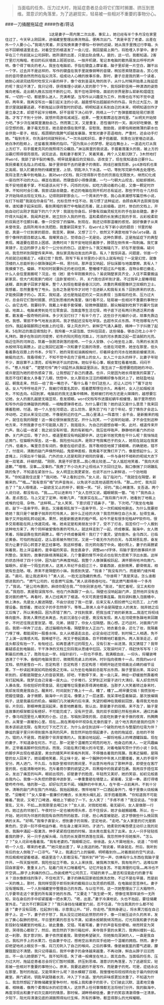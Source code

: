 > 当面临的任务、压力过大时，拖延症患者总会将它们暂时搁置、挤压到思维。潜意识的角落里，为了逃避现实，轻易被一些相对不重要的事物分心。

###一刀捅醒拖延症
####作者/蒋话

						1这是妻子一周内第二次出差。事实上，她已经有半个多月没在家里住过了，今天早上刚回来，进储藏室整理出换洗物品，便再次出门。“真是辛苦了老婆，出差在外一个人要小心。”我竭力笑着，并没有换来妻子哪怕一秒钟的迟疑，她从我手里拽过行李箱，头也不回朝楼道里走去。对着空空的楼道发了一会儿怔，我回屋阖上房门，将脸埋入手掌中。妻子早在三个月前就从公司辞职。她所谓的出差，只是出轨会情人。是的，这一切，我都知道。2客厅里灯光晦暗，老旧的石灰墙面上斑斑驳驳。一按开机键，笔记本电脑的散热扇发出呼呼的声响，像个得了咽炎的老人。我坐在电脑前，手指在键盘上摩挲着，脑子里却是一片空白，蹦不出一个字。过去并不是这样的，写作的键盘在我手里就像钢琴的音键，稍加思索随意敲击，赏心悦目的音符便自然而然在指尖流泻，组成动人心魄的故事乐章。那时，妻子总是我的第一个读者，她耐心阅读完结局时吃惊又兴奋的样子，像个收到圣诞礼物的孩子。从什么时候开始患上拖延症的呢？我记不清了。我只记得，获得推理小说新人奖的那个下午，我将辞职信用一种潇洒的姿势推向老板。走出朝九晚五加班不断的公司，我不住地深呼吸，面前的世界是那么崭新和熠熠生辉，一切的一切，都是那么迷人，充满希望。当写作从兴趣变为工作，热情也在不知不觉中退却。两年来，我再没写出一篇引起关注的小说，越是想写出超越前作的作品，背负过大压力，潜意识里就越要逃避，不断拖延以获得暂时的舒适。明明知道关系到自己的未来，明明知道创作才是立身之本，却提不起半分精神。好不容易下决心码字，网络上一个广告弹窗都能轻易打断思路。才写了不到十分钟，就想开局游戏减减压，结果，一整天都葬送在游戏里。“从明天开始努力吧。”多少次在被窝里激励自己。然而第二天，又是重复、恶性循环的一天。面对好吃懒做、整日空想的我，妻子毫无怨言。她总是依偎在我怀里，安慰我、鼓励我，说哪怕用她微薄的薪水也会供我一辈子。相反，瓶颈期的我脾气却越发暴躁，常常对妻子恶语相向，严重时，还会动手打她。“每到冬天，你洗澡时间就特别长。”一次冷战和好后，妻子抱着腿、背靠在浴室墙边说道。她白净的脸颊上，还留着我清晰的指印。“因为我从小的梦想，是站在舞台上，一道追光灯从我上方打下，将手握麦克风的我照得万众瞩目。”淋浴房里的我说道。手握着莲蓬头的我，被上方的浴霸灯照得很亮很亮。说完这话，我和妻子都笑了。笑着笑着，两个人又都沉默了。3木然地打开word，我舔了舔干裂的嘴唇。明早就是最后的交稿日。该改变了，现在我知道自己要什么。我抚摸着无名指上的戒指，脑子里徘徊不去的是妻子的倩影。网线已被我剪断，ps4游戏机也束之高阁，锁入贮藏衣物的储藏室里，上锁，钥匙冲入下水道。一切，等到写完新作再去处理吧。我将注意力集中到电脑上。面对word文档，我只觉得那片苍白的页面在无限放大，继而幻化成一座岿然不动的大山，横亘在面前。而键盘却小得像调羹，一勺一勺朝大山挖去，如蚍蜉撼树。我不安地搓着手掌，不知道该从何下手。闪烁的光标，如吃力跳动着的心脏，又像一颗定时炸弹，不知何时会引爆。我尝试敲击键盘，老迈的电脑在刚开机时总有延迟，那些字符在十几秒后才开始陆续出现在文档上。记得刚辞职那会儿，一个周末的午夜，我心血来潮想写篇恐怖小说，在打下标题“我就在你身后”时，光标忽然卡住不动，我习惯了这种延迟，自顾自离开去厨房泡咖啡。谁知妻子起床如厕，看到黑暗的客厅中电脑还亮着，就上前细看。这时，惨白的文档上，开始自动打出刚才我敲下的六个大字：我就在你身后。好像有双幽灵般无形的手在敲击键盘。妻子吓得大叫起来，我闻声赶来，她立刻扑入我的怀抱，温和柔顺的长发拂过我的手背，云彩般柔软的双肩还不住颤抖着，像一只受惊了的猫咪。到现在，我还记得那温暖的感觉。就好像妻子从来未曾改变。去厕所用冷水洗把脸，我重新回来坐下，在word上写下新小说的题目：邻里的秘密。真是一个烂到家的题目，我苦笑，删掉，又想了三个，依然又不满意地按下delete键。连想个像样的题目都这么难。我嘲笑自己，觉得自己一无是处。这种负罪感，正是拖延症下的典型表现。难道要在题目上困惑、浪费时间？我不安地轻抚着脖子，脖颈左侧传来一阵刺痛。我忙拿来镜子，左边的脖子上有个一公分长的伤口。这是什么？我又触碰几下，好在不是很痛。疑问间，我忽然听到隔壁传来声响，类似家具拖动发出的声音。有人？我惊异道。问题是，邻居一个月前就已经搬走了。4是幻觉？我想。刚写下有关邻里的小说马上就有响应？一定是幻觉，就像顶楼的人总能听到小钢珠弹起声一样。思忖间，那声音又响起，好似床脚与地面摩擦。真有人？我摸摸下巴。偏僻、不知何时就要拆迁的老旧住房，整幢楼不超过五户租客，连物业都已撤走，什么人会往里面搬呢？况且，他（她）是今早刚搬来的么？虽说隔壁家具齐全，入住不需要搬运新家具，但大门和我家门相对（且卧室相邻），开、关门我也该听到才是。不过我早上是睡得挺迷糊，直到妻子回家才醒来，整个人到现在都是昏昏沉沉的，浓重的黑眼圈像拱卫双眼的卫士。我想着，忽然重重甩了甩头。当务之急是写作才对吧？住进新人和我有关系？回到原来的状态，才能挽回妻子的心。其实，我知道，这也是拖延症的又一突出表现：当面临的任务、压力过大时，总会将它们暂时搁置、挤压到思维的角落里，强行看不见，轻易被一些相对不重要的事物分心。由它去吧，我要码字。我戴上半截手套保暖，轻微伸展腿部，脚尖触碰到吃剩下的薯片包装袋。地面上、电脑桌旁到处可见零食袋、泡面盒等生活垃圾，椅子底下还有两只熟透泛黑的香蕉，散发着一股奇特的异味。多少天没打扫了？有半个月了。这些日子光编织小说，琐事先靠边吧。我想。胃部不争气地发出哀鸣，我才想起还没有吃早饭。去超市买点东西，不吃饱哪有力气创作。我起身踮脚跨过地面上的垃圾，穿上风衣开门，新鲜空气涌入鼻腔，精神一下子抖擞了起来。5在附近的面店填饱肚子，我拎着一大袋泡面、饮料往回走，这些储备，够自己吃上小半个礼拜的。踱步在陈旧的河堤旁，初冬的阳光照在河面上，污浊的河水表面泛起一层油腻的光亮。临近住所的河岸边，筑着一张脱漆剥落的座椅，一个女人安静、小心地坐在上面，乌黑的长发流水般倾泻在肩膀上。这让我回忆起第一次和妻子见面的场景，也是在河堤旁，她坐在那里，低头看着靠在双膝上的书本。夕阳下，她的背影如油画般绚烂，印着碎金的河水在她面前缓缓流淌，蜿蜒向远方。我看得痴了，不知不觉中走向了座椅上的女人。女人二十出头的样子，比妻子年轻不少，面容算不上漂亮，却有种说不出的韵味。她似乎有心事，眼皮耷拉看着地面，闷闷不乐。“惹人怜爱”、“楚楚可怜”两个词猛然从我脑袋里跃出，我生出了一股想要抱抱她的冲动，或许是因为她的悲伤感染了我，让我想起了自己的遭遇。也许，只是因为她长得是我的菜罢了。我忍不住盯着女人多看了几眼，恍惚中，女人那双水汪汪的眼睛好像与我对上了，她轻盈地站起，朝我走来，然后——给了我一嘴巴子。“看什么看？你们这些人，还让人过吗？”撂下这句话，女人气呼呼地走开了。我被打得莫名其妙，捂着腮帮愣住许久。再看时，女人已如烟般消失，不知去向。6回到家，电脑前的我无法集中精神。脸颊被打的地方还是火辣辣的，越想要忘记她，女人的面孔越是无端显现，愈发顺眼。word文档写作进展如蜗牛般缓慢，脑子里所想的和写作内容仿佛磁铁的两极，一相触便弹得老远。为什么要打我？她的话又是什么意思？我来回摸着脸颊，忖道。她一个人坐在河堤边，这么忧伤，是失恋了吗？这个年纪，受了情伤才会这么冲动吧。之前从来没见过她，不像是附近的住户……我心里涌上一阵喜悦：会不会，是新搬来的租户，就住在我的隔壁！这一推论很快被我否定。开什么玩笑，一个这样的姑娘，才不会住到这种地方来，不然我妻子也不可能跟人跑了。我摇摇头，为自己的遐想自嘲一笑。此时，楼道传来开门声。我心猛一收紧：我之前没有听错，真的有新租户。我压低呼吸声，静静地听着门外的动静。关门声过后，等了许久，楼道里都没有响起脚步声。这位新邻居究竟在干什么呢？我悄悄走近房门，往猫眼外探去，这一看，我险些叫出声。是刚才甩我嘴巴子的女人，她现在就站在我家门外，低着头，嘴里念念有词的，像是在组织语言。我不敢相信地揉了揉眼睛，的确是她，错不了。忖度间，清脆的敲门声倏然响起。鬼使神差般，我竟毫不犹豫打开了门，像是想起什么，又虚掩上，只探出半个脑袋。门外的女人还是和刚才相同的穿着，一件与身材不相称的呢绒大衣下是一双笔直、纤细的腿。“刚刚，真是不好意思……我心情比较差……”女人尴尬地笑着，“我向大叔道歉。”“哦哦，没事……没事的。”我费了不小功夫才让视线从下方回归正轨，胸口像揣了只胡蹦乱跳的兔子，不知道在紧张什么。女人明显比我更紧张，也说不出什么新鲜话，一个劲地赔笑。“你知道我住这里？”我问她。“早上看到过你。”女人说，指了指对门，“我就住在隔壁，新搬来的。”“哦……”我有意将“哦”的声音拖长，以免说不出其他话题而冷场。“那……你忙，我先回去了？”女人嗫嚅道，一副欲言又止的样子，朝我一笑。“好，好的。”我心神激荡，支吾道。两个人说归说，都没有动。“我………可以进来吗？”女人忽然又说，媚眼朝我一瞥。“哈？”我热血上涌，差点答应。马上又定了定神，咳嗽几声，“我家实在乱……”我将房门半开，她看到了地板上成堆的垃圾、杂物。“这样啊……”女人笑笑，下意识捂了捂鼻子，“那，下次吧。”7我坐在电脑前，敲下一连串字符，删去。又接着胡乱按下一连串字符，又一次机械般地删去。为什么我要拒绝她？我只是个被妻子抛弃的可怜男人，装什么正经的大侠？我忽然揪住自己头发，扯得生痛，脑子又开始胡乱转动起来。果然，她是新搬进来的租户啊。如今不是有很多短租APP软件吗，很多交易都能在网上快速完成。唉，她肯定是和男朋友分手了，受不了打击，孤苦伶仃一个人搬到这种地方来了。两个同样被爱情伤害的可怜人，就这样走到了一起，终成眷属。脑海中，女人微笑着，将脑袋靠在我的肩膀上。哪门子终成眷属啊！我打了个激灵，望向窗外。金乌西沉，已临近黄昏。可怕的拖延症，这么容易被外物打扰，又是一个毫无作为的白天。与其胡思乱想，奋发努力让妻子回心转意才是正经事吧。我这样想着，目光转向客厅中央。婚纱照上，妻子的肩膀紧挨着我，脸上洋溢着的，是幸福的笑容。我坐直身子，调整word字体，将脑子里的故事碎片排列整合。渐渐的，故事的脉络清晰起来，几个重要的情节冲突点也在努力思索下浮出水面。这样的状态持续了四十分钟，因为敲门声再度响起。我整个人像弹簧般跃起，满怀期待地冲向房门。猫眼外，却是一个陌生的男人。这男人年纪不会超过三十，穿着西装，皮肤微黑，颧骨微高，相貌有些丑陋。哦，原来不是隔壁的小妹。我感到失望。“找谁？”我没有开门，而是朝门缝外喊道。“请问，能让我进来吗？”男人说，一脸无法隐藏的焦虑。“你谁啊？”真是笑话，怎么谁都想进我的门。“燃气公司的，检查燃气设施。”男人说得吞吞吐吐。“我这燃气都停用一个多月了。”我说。“是公司布置的，麻烦你配合我，”“你到别家去吧。”我说，“我忙着呢，没工夫和你说。”我抱怨，真是耽误我写作。他在门外踟蹰了一会儿，隔壁也没响起敲门声，显然他并没有去查对面的燃气。再看时，男人已经离开了楼道。今天可真是怪事连篇。我将调料撒入泡面桶中，倒上沸水。先是女人搬进隔壁，不由分说给了我一巴掌，后来又有人假扮燃气公司员工，上门修理设备。我想着，搅动叉子的手忽然停下。等等……那男人会不会是隔壁女人的男友，抛弃她之后又后悔了，所以来挽回。因为弄错了房门，才找到我家，把我当成了她的新男友……我连忙将视线移向窗外，那男人果然还未离去，先前沉浸在小说里，竟没有发现。男人在河堤旁急躁地来回踱步，不时还往我这里张望。喂，兄弟，搞错了，你女人住隔壁。我心想。正巧这时，对面房门开启。我箭一样奔了过去，透过猫眼向外看。隔壁那女人正出门，她衣着合身，还化了妆，我隔着门嗅了嗅，都能闻到一股香水味。女人从楼道走出去，必定会经过河堤，到时候二人相遇，免不了上演一出情感大戏。我唏嘘不已，用叉子卷起面条，目不转睛地盯着窗外。两人渐渐走近，却连头都没有抬一下，匆匆经过。如再普通不过的陌生人，没有引发一丝涟漪。我又猜错了？我带着疑惑走到电脑前，干干净净的文档立刻将我从思绪中拉回。又耽误时间了，得赶快写写写！只剩最后的晚上了，胜败在此一举。8指针前行，一刻也不停息。我满眼血丝，一仰头，将罐装啤酒清了个干净。昏暗的电脑背景灯，微微照亮桌上的闹钟。时针指向夜晚十一点。而我的word文档，依然是雪白一片。否定构思！否定构思！否定构思！明明开始还觉得画龙点睛的细节设置，下一秒读起来就如鸡肋般食之无味。以为坐在电脑前总能写出东西，脑子里冒出来、耳朵幻听到的，却都是隔壁女人的音容笑貌。好吧，干脆停下来，发一会儿呆，神经一舒缓居然靠着椅背打起盹来。我梦见自己背着一座大山，寸步难行。又梦到正对屋子进行大清扫，有人却忽然闯入袭击我，将收拾好的零食袋、易拉罐等垃圾重新弄得满地都是。当那歹人大笑着转过身来时，我却发现竟是我自己。醒来时，时间就到了晚上十一点。糟了，糟了……明早要交稿！我慌张地一把握住键盘，身子微颤，脑海中一片混沌，像蒙上了一层迷雾。我呆滞地歪着脑袋，屡次放编辑鸽子，这是我最后的机会。编辑们几次被爽约后冷漠、失望的眼神在我眼前回放，看得我无地自容。片刻后，那眼神竟温润起来，善意地瞧着我。我认出，那是妻子的双眼。来不及了，脑子里连故事的框架都没有搭好，不可能完成了。没有开空调，我的双手双脚已然有些麻木，通红的鼻子，像马戏团里任人嘲笑的小丑。过去，写稿到深夜的我，总能吃到妻子亲手做的夜宵，热腾腾的，从胃里一直暖到心里。现在……我在黑暗中环视杂乱无章的屋子，这个地方真的是我的住所？我本该前途无限，在聚光灯下光芒万丈，为什么会住到这样一个破败的地方与整屋的垃圾为伴？静谧的屋子里只听得到窗外凌冽的风声，我忽然开始怨恨起妻子。去他的拖延症，去他的不努力。错的人不是我，而是那个背弃爱情的人。我激动地站起，一脚将地板上的啤酒罐踩扁。现在的妻子，不知道身在何方。不过，那一定是个温暖而又明亮的地方，他身边的男人，一定风趣幽默，正举着高脚杯侃侃而谈。而我，只能在黑灯瞎火的冷宅里，对着电脑写劳什子的小说！杂乱的脚步声出现在楼道里，男女的嬉笑声听来格外刺耳，不停撞击着我的耳膜。我凑近猫眼，是隔壁的女人回来了。她谄媚地笑着，风尘味十足，被一个臃肿的中年男人拦腰搂着，男人的手很不安分。两人进门，不久后，与我卧室相邻的房间里，不出意外地传出了那种声音，即使坐在客厅里的我，也能清晰地听到。充斥着荷尔蒙的欲望之声，将黑暗中的我紧紧包裹。我用双手捂住耳朵，发出了痛苦的叫声。眼前出现的，却是妻子的脸庞，年轻而又美好，她的笑容，如初见般直击我内心。我像一头失控的野兽冲进卧室，一拳重重砸在墙壁上。紧接着，又是一拳。直打得墙壁咚咚作响。墙的那一边，却好似充耳不闻。9臃肿的中年男人，在午夜一点前离开。不到十分钟，清晰的敲门声在我门外响起。我抬起眼皮，憔悴地咽下一口酒起身开门，嗓子里像火烧般痛楚。“没睡呢？”女人穿着一套廉价的睡衣，长发用头绳扎起，双手抱着胳膊。“你知道我不可能睡着。”我说，又喝了口啤酒，喉结上下蠕动了一下。女人笑了：“手疼不疼？”我没说话。“你家里乱，又冷，不如……到我那里去喝口水？”女人说，对我眨眨眼。毫无疑问，女人是做那一行的。她过去的邻居们，午夜时分一定也被闹得头疼，忍不住投诉，她才会越搬越糟。所以，在一开始，她对同为邻居的我抱有自然而然的敌意。只是，担心再度被驱赶，这才想做些什么挽回我俩的关系。“好啊。”我嗓子直冒火，想到妻子的背叛，坚定地说，“走吧。”女人家里的灯光是鹅黄色的，空调一刻不停地运作着，吹在身上暖洋洋的。才进门，她柔软的嘴唇便主动印上我的双唇，我胸中涌起一股激流，伸手紧紧抱住她的时候，泪水竟也莫名流了出来。女人一只手轻轻揽着我的脖子，另一只手去解头绳，乌亮的长发骤然洒落在双肩。我忽然伸手将她推开。“怎么了？”女人诧异地看着我。“我有老婆的。”我眼眶泛红，徐徐道。女人不屑地摇头，说道：“你明明一个人住，哪来的老婆。”“她只是出差了，早上我送的她。”我说着，转身就走。然后，我听到背后的女人倒吸了一口凉气。“早上，我通过门上的猫眼，明明看到你……对着面前的空气说话，然后痴痴地望着楼道，楼道里连个人影都没有。”我听到“砰”的一声，仿佛有什么东西在我脑子里炸开。一阵天旋地转，我险些站立不稳。女人上来扶我，被我再次推开。我匆匆开门，逃难似奔回自家屋中，重重关上门，贴着门背大口喘着粗气。记忆开始复苏。不能清理的垃圾……再冷也不开空调……脖子上刺痛的伤口……伪装成燃气公司员工，可疑的男子……是否和没能赴约的妻子有关？泪水像断线的珠子，不住地流下。妻子的确有回家收拾换洗衣物，不过不是在早晨，而是前一天的晚上。那时，我同样受困于即将到来的截稿日以及灵感的瓶颈，在电脑前苦苦挣扎。妻子没有理睬我，一个人到储藏室中整理自己的东西。与以往不同，这一次她整理出了三大箱物件，几乎要带走这个家里的所有属于她的东西。“又要走？”我生硬一笑，想像往常那样装作一无所知，背在身后的手中却紧握着一把水果刀。“嗯，出差。”妻子冷漠地说，头也不抬起，要往储藏室外走。“这次不打算回来了？”我只身挡在储藏室门前，忍不住道，“你当我真的什么都不知道？”妻子没有回答，拉起旅行箱，示意我让开。“好，你走吧。”我侧身避让，将水果刀抵在自己脖子上。这一下，妻子终于怒了，我从没见过她如此愤怒的样子，像一只被压迫许久的羔羊，发出了撕心裂肺的怒吼，平日里积累的怨言与不满，如潮水般朝我倾泻而出。灯光将我和妻子的身影投射在储藏室的地板上，彼此重叠、交错。骂着骂着，妻子的声音有些哽咽，继而转变为哭腔，哭得我心都软了。然后，她忽然扔下旅行箱拉杆，来夺我手里的水果刀，我俩纠缠到一起。这一刹那，我才意识到，妻子依然爱着我，致使她希望破灭、将她推向深渊的人，一直是我自己。我松开手上的水果刀，任由妻子夺过，想用空出来的双手给她一个温暖的拥抱。然而，妻子却绝望地闭上眼反手一推，将刀刃刺入了自己的喉间。之后的事情，像是被氤氲的雾气遮蔽，朦朦胧胧记不清楚。我只记得最后，我怀中妻子的身体越来越重，不再动弹，鲜血从脖子汩汩而出，不一会儿她便断了气。我不知所措，失了魂一般瘫坐在地上，面无血色。当面临的任务、压力过大时，拖延症患者总会将它们暂时搁置、挤压到思维。潜意识的角落里，为了逃避现实，轻易被一些相对不重要的事物分心。原来，我要逃避的不是写作，而是妻子的死。可是，症结永远在那里，暂时的拖延，又能带来什么呢？泪水模糊了双眼，我慢慢地将视线转向处于最内侧的储藏室。房门紧闭，钥匙早就随着水流，冲入了下水道。室内的异味感更加浓重了。不知道为什么，我忽然想起了那晚储藏室里争吵时，地板上我和妻子的影子。它们彼此沉默、温柔地交叠着、相映着，像两个柔情似水的初恋情人，这世界上任何事情都无法将他们分开。我的脑海中，再度浮现出和妻子初次见面时的情景。那时候，湖畔杨柳低垂，妻子的笑容清澈得像一汪清泉。夕阳下，阳光将清澈见底的湖面照得灿烂生辉，所有的事物，都显得那么的光辉耀眼。			  		